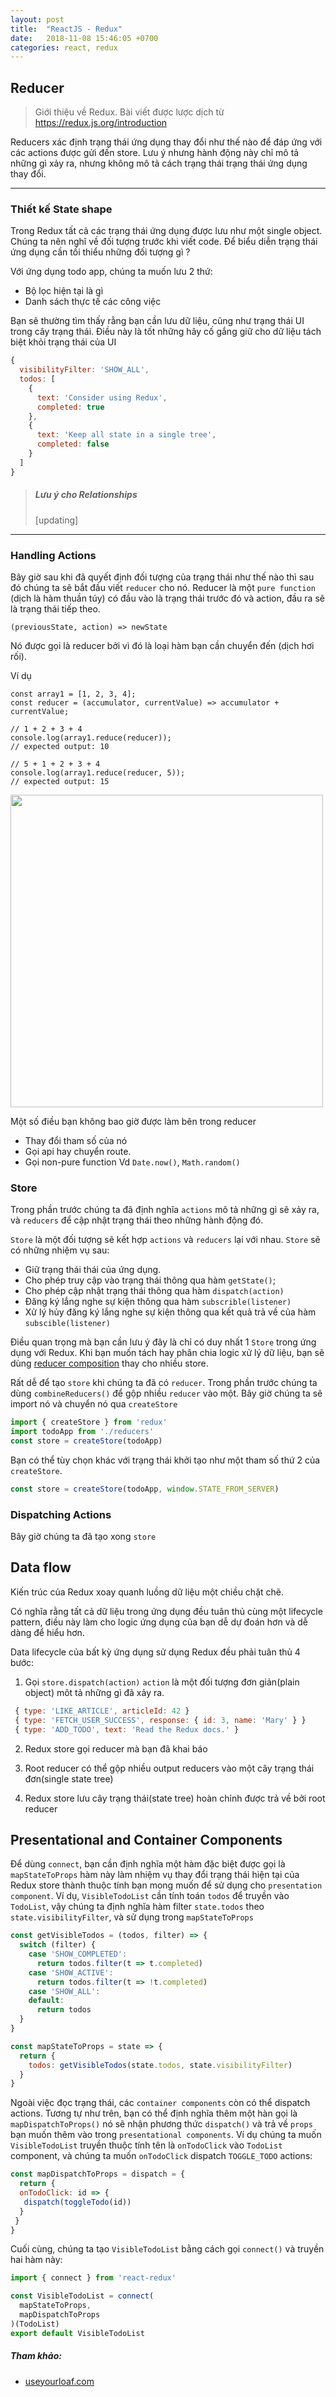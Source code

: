 ```yaml
---
layout: post
title:  "ReactJS - Redux"
date:   2018-11-08 15:46:05 +0700
categories: react, redux
---
```

## Reducer

> Giới thiệu về Redux. Bài viết được lược dịch từ https://redux.js.org/introduction

Reducers xác định trạng thái ứng dụng thay đổi như thế nào để đáp ứng với các actions được gửi đến store.
Lưu ý nhưng hành động này chỉ mô tả những gì xảy ra, nhưng không mô tả cách trạng thái trạng thái ứng dụng thay đổi.

---

### Thiết kế State shape

Trong Redux tất cả các trạng thái ứng dụng được lưu như một single object. Chúng ta nên nghĩ về đối tượng trước khi viết code. Để biểu diễn trạng thái ứng dụng cần tối thiểu những đối tượng gì ?

Với ứng dụng todo app, chúng ta muốn lưu 2 thứ:

- Bộ lọc hiện tại là gì
- Danh sách thực tế các công việc

Bạn sẽ thường tìm thấy rằng bạn cần lưu dữ liệu, cũng như trạng thái UI trong cây trạng thái. Điều này là tốt những hãy cố gắng giữ cho dữ liệu tách biệt khỏi trạng thái của UI

```js
{
  visibilityFilter: 'SHOW_ALL',
  todos: [
    {
      text: 'Consider using Redux',
      completed: true
    },
    {
      text: 'Keep all state in a single tree',
      completed: false
    }
  ]
}
```

> ##### Lưu ý cho Relationships
>
> [updating]

---

### Handling Actions

Bây giờ sau khi đã quyết định đối tượng của trạng thái như thế nào thì sau đó chúng ta sẽ bắt đầu viết `reducer` cho nó.
Reducer là một `pure function` (dịch là hàm thuần túy) có đầu vào là trạng thái trước đó và action, đầu ra sẽ là trạng thái tiếp theo.

```
(previousState, action) => newState
```

Nó được gọi là reducer bởi vì đó là loại hàm bạn cần chuyển đến (dịch hơi rối).

Ví dụ

```
const array1 = [1, 2, 3, 4];
const reducer = (accumulator, currentValue) => accumulator + currentValue;

// 1 + 2 + 3 + 4
console.log(array1.reduce(reducer));
// expected output: 10

// 5 + 1 + 2 + 3 + 4
console.log(array1.reduce(reducer, 5));
// expected output: 15
```

<img align="center" width="500" src="https://useyourloaf.com/assets/images/2016/Reduce.png">

Một số điều bạn không bao giờ được làm bên trong reducer

- Thay đổi tham số của nó
- Gọi api hay chuyển route.
- Gọi non-pure function Vd `Date.now()`, `Math.random()`

### Store

Trong phần trước chúng ta đã định nghĩa `actions` mô tả những gì sẽ xảy ra, và `reducers` để cập nhật trạng thái theo những hành động đó.

`Store` là một đối tượng sẽ kết hợp `actions` và `reducers` lại với nhau. `Store` sẽ có những nhiệm vụ sau:

- Giữ trạng thái thái của ứng dụng.
- Cho phép truy cập vào trạng thái thông qua hàm `getState()`;
- Cho phép cập nhật trạng thái thông qua hàm `dispatch(action)`
- Đăng ký lắng nghe sự kiện thông qua hàm `subscrible(listener)`
- Xử lý hủy đăng ký lắng nghe sự kiện thông qua kết quả trả về của hàm `subscible(listener)`

Điều quan trọng mà bạn cần lưu ý đây là chỉ có duy nhất 1 `Store` trong ứng dụng với Redux. Khi bạn muốn tách hay phân chia logic xử lý dữ liệu, bạn sẽ dùng [reducer composition](https://redux.js.org/basics/reducers#splitting-reducers) thay cho nhiều store.

Rất dễ để tạo `store` khi chúng ta đã có `reducer`. Trong phần trước chúng ta dùng `combineReducers()` để gộp nhiều `reducer` vào một. Bây giờ chúng ta sẽ import nó và chuyển nó qua `createStore`

```js
import { createStore } from 'redux'
import todoApp from './reducers'
const store = createStore(todoApp)
```

Bạn có thể tùy chọn khác với trạng thái khởi tạo như một tham số thứ 2 của `createStore`.

```js
const store = createStore(todoApp, window.STATE_FROM_SERVER)
```

### Dispatching Actions

Bây giờ chúng ta đã tạo xong `store`

## Data flow

Kiến trúc của Redux xoay quanh luồng dữ liệu một chiều chặt chẽ.

Có nghĩa rằng tất cả dữ liệu trong ứng dụng đều tuân thủ cùng một lifecycle pattern, điều này làm cho logic ứng dụng của bạn dễ dự đoán hơn và dễ dàng để hiểu hơn.

Data lifecycle của bất kỳ ứng dụng sử dụng Redux đều phải tuân thủ 4 bước:

1. Gọi `store.dispatch(action)`
   `action` là một đối tượng đơn giản(plain object) môt tả những gì đã xảy ra.

```js
 { type: 'LIKE_ARTICLE', articleId: 42 }
 { type: 'FETCH_USER_SUCCESS', response: { id: 3, name: 'Mary' } }
 { type: 'ADD_TODO', text: 'Read the Redux docs.' }
```

2. Redux store gọi reducer mà bạn đã khai báo

3. Root reducer có thể gộp nhiều output reducers vào một cây trạng thái đơn(single state tree)

4. Redux store lưu cây trạng thái(state tree) hoàn chỉnh được trả về bởi root reducer

## Presentational and Container Components

Để dùng `connect`, bạn cần định nghĩa một hàm đặc biệt được gọi là `mapStateToProps` hàm này làm nhiệm vụ thay đổi trạng thái hiện tại của Redux store thành thuộc tính bạn mong muốn để sử dụng cho `presentation component`.
Ví dụ, `VisibleTodoList` cần tính toán `todos` để truyền vào `TodoList`, vậy chúng ta định nghĩa hàm filter `state.todos` theo `state.visibilityFilter`, và sử dụng trong `mapStateToProps`

```js
const getVisibleTodos = (todos, filter) => {
  switch (filter) {
    case 'SHOW_COMPLETED':
      return todos.filter(t => t.completed)
    case 'SHOW_ACTIVE':
      return todos.filter(t => !t.completed)
    case 'SHOW_ALL':
    default:
      return todos
  }
}

const mapStateToProps = state => {
  return {
    todos: getVisibleTodos(state.todos, state.visibilityFilter)
  }
}
```

Ngoài việc đọc trạng thái, các `container components` còn có thể dispatch actions. Tương tự như trên, bạn có thể định nghĩa thêm một hàn gọi là `mapDispatchToProps()` nó sẽ nhận phương thức `dispatch()` và trả về `props` bạn muốn thêm vào trong `presentational components`. Ví dụ chúng ta muốn `VisibleTodoList` truyền thuộc tính tên là `onTodoClick` vào `TodoList` component, và chúng ta muốn `onTodoClick` dispatch `TOGGLE_TODO` actions:

```js
const mapDispatchToProps = dispatch = {
  return {
  onTodoClick: id => {
   dispatch(toggleTodo(id))
  }
 }
}
```

Cuối cùng, chúng ta tạo `VisibleTodoList` bằng cách gọi `connect()` và truyền hai hàm này:

```js
import { connect } from 'react-redux'

const VisibleTodoList = connect(
  mapStateToProps,
  mapDispatchToProps
)(TodoList)
export default VisibleTodoList
```

##### Tham khảo:

- [useyourloaf.com](useyourloaf.com)

